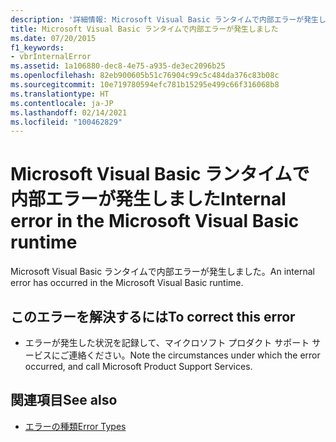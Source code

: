 ```yaml
---
description: '詳細情報: Microsoft Visual Basic ランタイムで内部エラーが発生しました'
title: Microsoft Visual Basic ランタイムで内部エラーが発生しました
ms.date: 07/20/2015
f1_keywords:
- vbrInternalError
ms.assetid: 1a106880-dec8-4e75-a935-de3ec2096b25
ms.openlocfilehash: 82eb900605b51c76904c99c5c484da376c83b08c
ms.sourcegitcommit: 10e719780594efc781b15295e499c66f316068b8
ms.translationtype: HT
ms.contentlocale: ja-JP
ms.lasthandoff: 02/14/2021
ms.locfileid: "100462829"
---
```

# <a name="internal-error-in-the-microsoft-visual-basic-runtime"></a><span data-ttu-id="7c967-103">Microsoft Visual Basic ランタイムで内部エラーが発生しました</span><span class="sxs-lookup"><span data-stu-id="7c967-103">Internal error in the Microsoft Visual Basic runtime</span></span>

<span data-ttu-id="7c967-104">Microsoft Visual Basic ランタイムで内部エラーが発生しました。</span><span class="sxs-lookup"><span data-stu-id="7c967-104">An internal error has occurred in the Microsoft Visual Basic runtime.</span></span>  
  
## <a name="to-correct-this-error"></a><span data-ttu-id="7c967-105">このエラーを解決するには</span><span class="sxs-lookup"><span data-stu-id="7c967-105">To correct this error</span></span>  
  
- <span data-ttu-id="7c967-106">エラーが発生した状況を記録して、マイクロソフト プロダクト サポート サービスにご連絡ください。</span><span class="sxs-lookup"><span data-stu-id="7c967-106">Note the circumstances under which the error occurred, and call Microsoft Product Support Services.</span></span>  
  
## <a name="see-also"></a><span data-ttu-id="7c967-107">関連項目</span><span class="sxs-lookup"><span data-stu-id="7c967-107">See also</span></span>

- [<span data-ttu-id="7c967-108">エラーの種類</span><span class="sxs-lookup"><span data-stu-id="7c967-108">Error Types</span></span>](../programming-guide/language-features/error-types.md)
